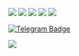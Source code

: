 ![](https://github-profile-summary-cards.vercel.app/api/cards/profile-details?username=aagrishankov&theme=dracula)
![](https://github-profile-summary-cards.vercel.app/api/cards/most-commit-language?username=aagrishankov&theme=dracula)
![](https://github-profile-summary-cards.vercel.app/api/cards/repos-per-language?username=aagrishankov&theme=dracula)
![](https://github-profile-summary-cards.vercel.app/api/cards/stats?username=aagrishankov&theme=dracula)
![](https://github-profile-summary-cards.vercel.app/api/cards/productive-time?username=aagrishankov&theme=dracula&utcOffset=3)

[![Telegram Badge](https://img.shields.io/badge/-Telegram-blue?style=flat-square&labelColor=1ca0f1&logo=telegram&logoColor=white&link)](https://t.me/AlexGrishankov)

![](https://komarev.com/ghpvc/?username=aagrishankov&color=blueviolet&abbreviated=true&style=flat-square)
